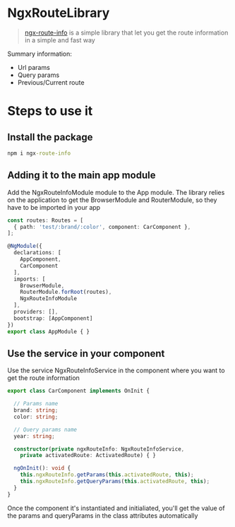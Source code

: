# NgxRouteLibrary
> [ngx-route-info](https://www.npmjs.com/package/ngx-route-info) is a simple library that let you get the route information in a simple and fast way

Summary information:
- Url params
- Query params
- Previous/Current route

# Steps to use it

## Install the package
```cmd
npm i ngx-route-info
```

## Adding it to the main app module
Add the NgxRouteInfoModule module to the App module. The library relies on the application to get the BrowserModule and RouterModule, so they have to be imported in your app
```ts
const routes: Routes = [
  { path: 'test/:brand/:color', component: CarComponent },
];

@NgModule({
  declarations: [
    AppComponent,
    CarComponent
  ],
  imports: [
    BrowserModule,
    RouterModule.forRoot(routes),
    NgxRouteInfoModule
  ],
  providers: [],
  bootstrap: [AppComponent]
})
export class AppModule { }
```

## Use the service in your component
Use the service NgxRouteInfoService in the component where you want to get the route information
```ts
export class CarComponent implements OnInit {

  // Params name
  brand: string;
  color: string;

  // Query params name
  year: string;

  constructor(private ngxRouteInfo: NgxRouteInfoService,
    private activatedRoute: ActivatedRoute) { }

  ngOnInit(): void {
    this.ngxRouteInfo.getParams(this.activatedRoute, this);
    this.ngxRouteInfo.getQueryParams(this.activatedRoute, this);
  }
}
```
Once the component it's instantiated and initialiated, you'll get the value of the params and queryParams in the class attributes automatically
